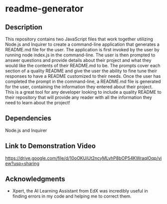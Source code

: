 # readme-generator

## Description
This repository contains two JavaScript files that work together utilizing Node.js and Inquirer to create a command-line application that generates a README.md file for the user. The application is first invoked by the user by running node index.js in the command-line. The user is then prompted to answer questions and provide details about their project and what they would like the contents of their README.md to be. The prompts cover each section of a quality README and give the user the ability to fine tune their responses to have a README customized to their needs. Once the user has completed the prompt in the command-line, a README.md file is generated for the user, containing the information they entered about their project. This is a great tool for any developer looking to include a quality README to their repository that will provide any reader with all the information they need to learn about the project! 

## Dependencies 

Node.js and Inquirer

## Link to Demonstration Video

https://drive.google.com/file/d/10oOKUiUt2ncyMLvhP8bOP54KWraqlOqp/view?usp=sharing

## Acknowledgments

* Xpert, the AI Learning Assistant from EdX was incredibly useful in finding errors in my code and helping me to correct them.

